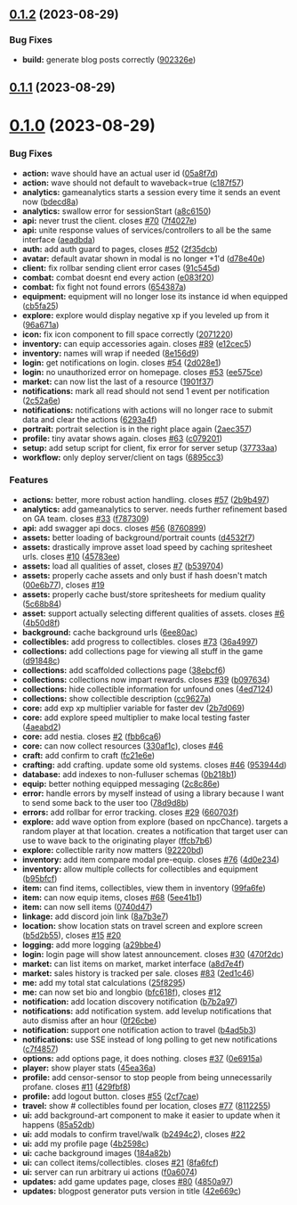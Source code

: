 ## [0.1.2](https://github.com/After-The-End-Of-All-Things/game/compare/v0.1.1...v0.1.2) (2023-08-29)


### Bug Fixes

* **build:** generate blog posts correctly ([902326e](https://github.com/After-The-End-Of-All-Things/game/commit/902326e02eadef087c092d4bc156a0e5ad08a4be))



## [0.1.1](https://github.com/After-The-End-Of-All-Things/game/compare/v0.1.0...v0.1.1) (2023-08-29)



# [0.1.0](https://github.com/After-The-End-Of-All-Things/game/compare/0f26cbec9622f89edc58468e6a454b0abd7ea137...v0.1.0) (2023-08-29)


### Bug Fixes

* **action:** wave should have an actual user id ([05a8f7d](https://github.com/After-The-End-Of-All-Things/game/commit/05a8f7d23432d18fba519b9c8d61c296500a3de8))
* **action:** wave should not default to waveback=true ([c187f57](https://github.com/After-The-End-Of-All-Things/game/commit/c187f57bb41617374cd39be82dfc12bbb13b75ba))
* **analytics:** gameanalytics starts a session every time it sends an event now ([bdecd8a](https://github.com/After-The-End-Of-All-Things/game/commit/bdecd8a92ad256978603a8e437d6e89b386e26f7))
* **analytics:** swallow error for sessionStart ([a8c6150](https://github.com/After-The-End-Of-All-Things/game/commit/a8c61500403803ef469c5900302061996a4fbe7c))
* **api:** never trust the client. closes [#70](https://github.com/After-The-End-Of-All-Things/game/issues/70) ([7f4027e](https://github.com/After-The-End-Of-All-Things/game/commit/7f4027e8ed32edc2ee0423a385a9a5828efe1ed8))
* **api:** unite response values of services/controllers to all be the same interface ([aeadbda](https://github.com/After-The-End-Of-All-Things/game/commit/aeadbda27264eee5b8d7146b91b58c961067c33b))
* **auth:** add auth guard to pages, closes [#52](https://github.com/After-The-End-Of-All-Things/game/issues/52) ([2f35dcb](https://github.com/After-The-End-Of-All-Things/game/commit/2f35dcb022e36d772a797872ea36a8e8b10b9da7))
* **avatar:** default avatar shown in modal is no longer +1'd ([d78e40e](https://github.com/After-The-End-Of-All-Things/game/commit/d78e40e880838e7f4c7e565111f1893cd47a019e))
* **client:** fix rollbar sending client error cases ([91c545d](https://github.com/After-The-End-Of-All-Things/game/commit/91c545d2bb551292566b4e8f70acf07d3c10dc56))
* **combat:** combat doesnt end every action ([e083f20](https://github.com/After-The-End-Of-All-Things/game/commit/e083f20c651274904b6c51e2c569e408490adb9d))
* **combat:** fix fight not found errors ([654387a](https://github.com/After-The-End-Of-All-Things/game/commit/654387a07a00b48f7ec637648abc081665a3f660))
* **equipment:** equipment will no longer lose its instance id when equipped ([cb5fa25](https://github.com/After-The-End-Of-All-Things/game/commit/cb5fa2512945f6665f1e405b55b30b5b52e76d40))
* **explore:** explore would display negative xp if you leveled up from it ([96a671a](https://github.com/After-The-End-Of-All-Things/game/commit/96a671a0719bd0716a6c09fbd9e76918daa72817))
* **icon:** fix icon component to fill space correctly ([2071220](https://github.com/After-The-End-Of-All-Things/game/commit/2071220588ebc0fb8c8aff8ca15101373802297b))
* **inventory:** can equip accessories again. closes [#89](https://github.com/After-The-End-Of-All-Things/game/issues/89) ([e12cec5](https://github.com/After-The-End-Of-All-Things/game/commit/e12cec59b1e180e61880eafd63cfd1509ddc1b5d))
* **inventory:** names will wrap if needed ([8e156d9](https://github.com/After-The-End-Of-All-Things/game/commit/8e156d9bb6fce513068f99de38210076bb6f7dd7))
* **login:** get notifications on login. closes [#54](https://github.com/After-The-End-Of-All-Things/game/issues/54) ([2d028e1](https://github.com/After-The-End-Of-All-Things/game/commit/2d028e11948a265d6fb13ef0648287f4bb278d84))
* **login:** no unauthorized error on homepage. closes [#53](https://github.com/After-The-End-Of-All-Things/game/issues/53) ([ee575ce](https://github.com/After-The-End-Of-All-Things/game/commit/ee575cea151f3dc2889a8c6622c92b004cfc82f4))
* **market:** can now list the last of a resource ([1901f37](https://github.com/After-The-End-Of-All-Things/game/commit/1901f37b07460b9a75eac1168f8a6c425f945e87))
* **notifications:** mark all read should not send 1 event per notification ([2c52a6e](https://github.com/After-The-End-Of-All-Things/game/commit/2c52a6efb4a0f6f977b96a4eac994b125c9bcdfd))
* **notifications:** notifications with actions will no longer race to submit data and clear the actions ([6293a4f](https://github.com/After-The-End-Of-All-Things/game/commit/6293a4f49bb8be0407e8aea6660e556ad704b146))
* **portrait:** portrait selection is in the right place again ([2aec357](https://github.com/After-The-End-Of-All-Things/game/commit/2aec3577dcd2c0401212642d9007074cbae86413))
* **profile:** tiny avatar shows again. closes [#63](https://github.com/After-The-End-Of-All-Things/game/issues/63) ([c079201](https://github.com/After-The-End-Of-All-Things/game/commit/c079201e1a6198efd7e7e6d798a3f9e1b7b960b2))
* **setup:** add setup script for client, fix error for server setup ([37733aa](https://github.com/After-The-End-Of-All-Things/game/commit/37733aaff5e94ef43e80999fbd81721c41efa0df))
* **workflow:** only deploy server/client on tags ([6895cc3](https://github.com/After-The-End-Of-All-Things/game/commit/6895cc3ba174f15222f652956d9f1ab61a7308e8))


### Features

* **actions:** better, more robust action handling. closes [#57](https://github.com/After-The-End-Of-All-Things/game/issues/57) ([2b9b497](https://github.com/After-The-End-Of-All-Things/game/commit/2b9b497c3e8e009865bf4868b89dcd1954657187))
* **analytics:** add gameanalytics to server. needs further refinement based on GA team. closes [#33](https://github.com/After-The-End-Of-All-Things/game/issues/33) ([f787309](https://github.com/After-The-End-Of-All-Things/game/commit/f7873097ff7b71bd3bc7e3eca8239ccfc5c83547))
* **api:** add swagger api docs. closes [#56](https://github.com/After-The-End-Of-All-Things/game/issues/56) ([8760899](https://github.com/After-The-End-Of-All-Things/game/commit/8760899d2a3941eeb462e2b2980feface8598744))
* **assets:** better loading of background/portrait counts ([d4532f7](https://github.com/After-The-End-Of-All-Things/game/commit/d4532f7c8900a0683e4c733e70bdbb5b9773e74b))
* **assets:** drastically improve asset load speed by caching spritesheet urls. closes [#10](https://github.com/After-The-End-Of-All-Things/game/issues/10) ([45783ee](https://github.com/After-The-End-Of-All-Things/game/commit/45783eef27e7c8db1f3376853275fdd4738219f3))
* **assets:** load all qualities of asset, closes [#7](https://github.com/After-The-End-Of-All-Things/game/issues/7) ([b539704](https://github.com/After-The-End-Of-All-Things/game/commit/b53970417874c8478c86c5de383f257812776911))
* **assets:** properly cache assets and only bust if hash doesn't match ([00e6b77](https://github.com/After-The-End-Of-All-Things/game/commit/00e6b77957dc831c3867affe223520b8f8c50184)), closes [#19](https://github.com/After-The-End-Of-All-Things/game/issues/19)
* **assets:** properly cache bust/store spritesheets for medium quality ([5c68b84](https://github.com/After-The-End-Of-All-Things/game/commit/5c68b84d673014a1b180b528d5fd26f99f51213a))
* **asset:** support actually selecting different qualities of assets. closes [#6](https://github.com/After-The-End-Of-All-Things/game/issues/6) ([4b50d8f](https://github.com/After-The-End-Of-All-Things/game/commit/4b50d8fc3033bafb1ee4873876b5da9520dc1db4))
* **background:** cache background urls ([6ee80ac](https://github.com/After-The-End-Of-All-Things/game/commit/6ee80ac146a45db7dcc0538fe99b72f1344d2b64))
* **collectibles:** add progress to collectibles. closes [#73](https://github.com/After-The-End-Of-All-Things/game/issues/73) ([36a4997](https://github.com/After-The-End-Of-All-Things/game/commit/36a4997db651007984c8ffaa9380e202f71e32aa))
* **collections:** add collections page for viewing all stuff in the game ([d91848c](https://github.com/After-The-End-Of-All-Things/game/commit/d91848c55a83167ea7e567b506fc58d0984d62fb))
* **collections:** add scaffolded collections page ([38ebcf6](https://github.com/After-The-End-Of-All-Things/game/commit/38ebcf6f6209c48cf960040a2eb84e1eab08fb4f))
* **collections:** collections now impart rewards. closes [#39](https://github.com/After-The-End-Of-All-Things/game/issues/39) ([b097634](https://github.com/After-The-End-Of-All-Things/game/commit/b0976349596706cb3a934a084e598f26927c0f5a))
* **collections:** hide collectible information for unfound ones ([4ed7124](https://github.com/After-The-End-Of-All-Things/game/commit/4ed7124555028f9ea3dc08204767c798c2017060))
* **collections:** show collectible description ([cc9627a](https://github.com/After-The-End-Of-All-Things/game/commit/cc9627a36c4b95218b8ec01423d44264430c365e))
* **core:** add exp xp multiplier variable for faster dev ([2b7d069](https://github.com/After-The-End-Of-All-Things/game/commit/2b7d06918d1a22ea529137e09c7139482ad57bd9))
* **core:** add explore speed multiplier to make local testing faster ([4aeabd2](https://github.com/After-The-End-Of-All-Things/game/commit/4aeabd28f69a0866346f2eb96444dc68ed37722d))
* **core:** add nestia. closes [#2](https://github.com/After-The-End-Of-All-Things/game/issues/2) ([fbb6ca6](https://github.com/After-The-End-Of-All-Things/game/commit/fbb6ca6bd92d2a337521d2f740a4ce971fe1b2ae))
* **core:** can now collect resources ([330af1c](https://github.com/After-The-End-Of-All-Things/game/commit/330af1c0a424799de9c6a68e9f8a8ce8d236b86f)), closes [#46](https://github.com/After-The-End-Of-All-Things/game/issues/46)
* **craft:** add confirm to craft ([fc21e6e](https://github.com/After-The-End-Of-All-Things/game/commit/fc21e6e18c89e77a677cca03ee3824daa1220c16))
* **crafting:** add crafting. update some old systems. closes [#46](https://github.com/After-The-End-Of-All-Things/game/issues/46) ([953944d](https://github.com/After-The-End-Of-All-Things/game/commit/953944d6a56e9f933617bf44e96dcb69e514933f))
* **database:** add indexes to non-fulluser schemas ([0b218b1](https://github.com/After-The-End-Of-All-Things/game/commit/0b218b140d8f1d3014ccaf7de2528f2d513d5a3d))
* **equip:** better nothing equipped messaging ([2c8c86e](https://github.com/After-The-End-Of-All-Things/game/commit/2c8c86e41fbc1f8a0510a620df0205c0666cbebc))
* **error:** handle errors by myself instead of using a library because I want to send some back to the user too ([78d9d8b](https://github.com/After-The-End-Of-All-Things/game/commit/78d9d8b328d2a75f35e0711a2ce2c5705d8d3043))
* **errors:** add rollbar for error tracking. closes [#29](https://github.com/After-The-End-Of-All-Things/game/issues/29) ([660703f](https://github.com/After-The-End-Of-All-Things/game/commit/660703f6574b009eb890dc7edb7559e9bc876383))
* **explore:** add wave option from explore (based on npcChance). targets a random player at that location. creates a notification that target user can use to wave back to the originating player ([ffcb7b6](https://github.com/After-The-End-Of-All-Things/game/commit/ffcb7b6bd9bf1443847ff9c4bafe128a3a950edc))
* **explore:** collectible rarity now matters ([92220bd](https://github.com/After-The-End-Of-All-Things/game/commit/92220bd5892ce03ea48bd0c7136b19356d2c73c6))
* **inventory:** add item compare modal pre-equip. closes [#76](https://github.com/After-The-End-Of-All-Things/game/issues/76) ([4d0e234](https://github.com/After-The-End-Of-All-Things/game/commit/4d0e234d0ca7f098073641dc9bdb89863fc1b686))
* **inventory:** allow multiple collects for collectibles and equipment ([b95bfcf](https://github.com/After-The-End-Of-All-Things/game/commit/b95bfcf7d2f2ca262cd9507bc082f4af3e2d5d39))
* **item:** can find items, collectibles, view them in inventory ([99fa6fe](https://github.com/After-The-End-Of-All-Things/game/commit/99fa6fecb8be76fbb89fc385f21c6b1c5c130c69))
* **item:** can now equip items, closes [#68](https://github.com/After-The-End-Of-All-Things/game/issues/68) ([5ee41b1](https://github.com/After-The-End-Of-All-Things/game/commit/5ee41b1b51f76ac4e7279bd5af1eb10628144ecb))
* **item:** can now sell items ([0740d47](https://github.com/After-The-End-Of-All-Things/game/commit/0740d4748ad637eec8caf40ad531c474f914bed4))
* **linkage:** add discord join link ([8a7b3e7](https://github.com/After-The-End-Of-All-Things/game/commit/8a7b3e7c60a5a2d8ba42b4fbbaefc66e2fbf4bd8))
* **location:** show location stats on travel screen and explore screen ([b5d2b55](https://github.com/After-The-End-Of-All-Things/game/commit/b5d2b551094607ebae454f4249bc31d68997241e)), closes [#15](https://github.com/After-The-End-Of-All-Things/game/issues/15) [#20](https://github.com/After-The-End-Of-All-Things/game/issues/20)
* **logging:** add more logging ([a29bbe4](https://github.com/After-The-End-Of-All-Things/game/commit/a29bbe4ca8a6eb2a7c8f3485131b7044345ca8b6))
* **login:** login page will show latest announcement. closes [#30](https://github.com/After-The-End-Of-All-Things/game/issues/30) ([470f2dc](https://github.com/After-The-End-Of-All-Things/game/commit/470f2dc63dcd32564da91b28adc8e7ab4bea0471))
* **market:** can list items on market, market interface ([a8d7e4f](https://github.com/After-The-End-Of-All-Things/game/commit/a8d7e4f73a7f8258504ba647eabeefd0d0c01085))
* **market:** sales history is tracked per sale. closes [#83](https://github.com/After-The-End-Of-All-Things/game/issues/83) ([2ed1c46](https://github.com/After-The-End-Of-All-Things/game/commit/2ed1c46856cb9a3bd7b5a33b6c928deeb66034bc))
* **me:** add my total stat calculations ([25f8295](https://github.com/After-The-End-Of-All-Things/game/commit/25f82955920ad1fe61b0392be74162011f7a4ce8))
* **me:** can now set bio and longbio ([bfc618f](https://github.com/After-The-End-Of-All-Things/game/commit/bfc618f94a1ee420c04d0823befda302ba3a3fd2)), closes [#12](https://github.com/After-The-End-Of-All-Things/game/issues/12)
* **notification:** add location discovery notification ([b7b2a97](https://github.com/After-The-End-Of-All-Things/game/commit/b7b2a97aceb7e962322f853a0d9ea3425fd7bafd))
* **notifications:** add notification system. add levelup notifications that auto dismiss after an hour ([0f26cbe](https://github.com/After-The-End-Of-All-Things/game/commit/0f26cbec9622f89edc58468e6a454b0abd7ea137))
* **notification:** support one notification action to travel ([b4ad5b3](https://github.com/After-The-End-Of-All-Things/game/commit/b4ad5b31364ca3ab90f85d05ccac81c69555607f))
* **notifications:** use SSE instead of long polling to get new notifications ([c7f4857](https://github.com/After-The-End-Of-All-Things/game/commit/c7f4857d8f63941405c46fb8d2265150e417b485))
* **options:** add options page, it does nothing. closes [#37](https://github.com/After-The-End-Of-All-Things/game/issues/37) ([0e6915a](https://github.com/After-The-End-Of-All-Things/game/commit/0e6915a019f18074f320b46efee4def89ef28a1e))
* **player:** show player stats ([45ea36a](https://github.com/After-The-End-Of-All-Things/game/commit/45ea36a0a976bcfd32ce47c2e132fbe6776b86a6))
* **profile:** add censor-sensor to stop people from being unnecessarily profane. closes [#11](https://github.com/After-The-End-Of-All-Things/game/issues/11) ([429fbf8](https://github.com/After-The-End-Of-All-Things/game/commit/429fbf835855eba99c7348fc0a32bcb8d846f973))
* **profile:** add logout button. closes [#55](https://github.com/After-The-End-Of-All-Things/game/issues/55) ([2cf7cae](https://github.com/After-The-End-Of-All-Things/game/commit/2cf7caed753c7c2f4ab9e9a8e73053d4cc51f6d9))
* **travel:** show # collectibles found per location, closes [#77](https://github.com/After-The-End-Of-All-Things/game/issues/77) ([8112255](https://github.com/After-The-End-Of-All-Things/game/commit/81122558caaae152a272117143a898524559a902))
* **ui:** add background-art component to make it easier to update when it happens ([85a52db](https://github.com/After-The-End-Of-All-Things/game/commit/85a52dbcac28e14642b3e08ed5371bb3769ad947))
* **ui:** add modals to confirm travel/walk ([b2494c2](https://github.com/After-The-End-Of-All-Things/game/commit/b2494c2810c4f7d57dc40dee510bd115f0606331)), closes [#22](https://github.com/After-The-End-Of-All-Things/game/issues/22)
* **ui:** add my profile page ([4b2598c](https://github.com/After-The-End-Of-All-Things/game/commit/4b2598c3816afa3c3959ba8cad92eabe22664510))
* **ui:** cache background images ([184a82b](https://github.com/After-The-End-Of-All-Things/game/commit/184a82b126cff7284f9ee2a77634d734ec9782ac))
* **ui:** can collect items/collectibles. closes [#21](https://github.com/After-The-End-Of-All-Things/game/issues/21) ([8fa6fcf](https://github.com/After-The-End-Of-All-Things/game/commit/8fa6fcf7e944fc5179de3331f738da8e38f767a3))
* **ui:** server can run arbitrary ui actions ([f0a6074](https://github.com/After-The-End-Of-All-Things/game/commit/f0a6074124a9375eee92e8b541dda44ef7820fbe))
* **updates:** add game updates page, closes [#80](https://github.com/After-The-End-Of-All-Things/game/issues/80) ([4850a97](https://github.com/After-The-End-Of-All-Things/game/commit/4850a973531778e862c14bc4a63bdafba5265b15))
* **updates:** blogpost generator puts version in title ([42e669c](https://github.com/After-The-End-Of-All-Things/game/commit/42e669c97389cd6adddb6a9cec94550978331d82))



